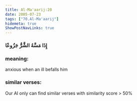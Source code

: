 ```yaml
---
title: Al-Ma'aarij:20
date: 2005-07-23
tags: ["70.Al-Ma'aarij"]
hidemeta: true 
ShowPostNavLinks: true 
---
```

### إِذَا مَسَّهُ الشَّرُّ جَزُوعًا
### meaning: 
anxious when an ill befalls him
### similar verses: 

Our AI only can find similar verses with similarity score > 50% 




